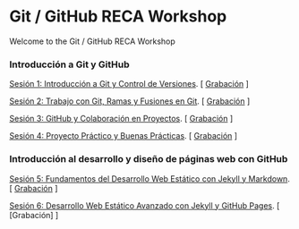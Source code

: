# Git / GitHub RECA Workshop

Welcome to the Git / GitHub RECA Workshop

### Introducción a Git y GitHub

[Sesión 1: Introducción a Git y Control de Versiones](https://docs.google.com/presentation/d/1s_evivUa4Mas7yB1pwPr2XDAIrOHNHeEmvrNrQydbYA/edit?usp=sharing). [ [Grabación](https://drive.google.com/file/d/1JuWw30BLpeCyq0KAlGDC6G5d6d1bWoQ5/view?usp=sharing) ]

[Sesión 2: Trabajo con Git, Ramas y Fusiones en Git](https://docs.google.com/presentation/d/1zFUvLAQmnspy1pJ0Ca6KEkV9r1q05ARXWaQ85TNbzkY/edit?usp=sharing). [ [Grabación](https://drive.google.com/file/d/1JiREBs6GMjmh1CNc7u1i_rQsKnB8t3rg/view?usp=sharing)  ]
 
[Sesión 3: GitHub y Colaboración en Proyectos](https://docs.google.com/presentation/d/1acRGoaexMfWMCGj5Rzpwy2sWK14cFcuL_teNk4v2rWQ/edit?usp=sharing). [ [Grabación](https://drive.google.com/file/d/1V0-wvGWxH_Aj9XpSxytQlQkBPNx8tioz/view?usp=sharing) ]

[Sesión 4: Proyecto Práctico y Buenas Prácticas](https://docs.google.com/presentation/d/1rCYnf3rP4yu47jKye9E2nTybEwBlTCJWOueF6lo4qFw/edit?usp=sharing). [ [Grabación](https://drive.google.com/file/d/13oSFfZYaQVg36XcDEe9PbovdBj5vTjJ7/view?usp=sharing) ]



### Introducción al desarrollo y diseño de páginas web con GitHub

[Sesión 5: Fundamentos del Desarrollo Web Estático con Jekyll y Markdown](https://docs.google.com/presentation/d/1L0KnTyoUJ6mdaEnfOOIjuyFXLQqEaCAfZms8V2Ur-KU/edit?usp=drive_link). [ [Grabación](https://drive.google.com/file/d/11mW--gMCNrB9KFFfuJWzWMlV30CFqjqP/view?usp=sharing) ]

[Sesión 6: Desarrollo Web Estático Avanzado con Jekyll y GitHub Pages](https://docs.google.com/presentation/d/1ktosvRrzEK90OTaig3gfpiCd4nLESSZPF8Xb9oC7-hM/edit?usp=sharing). [ [Grabación] ]

